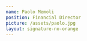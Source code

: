 ```yaml
---
name: Paolo Memoli
position: Financial Director
picture: /assets/paolo.jpg
layout: signature-no-orange
---
```

